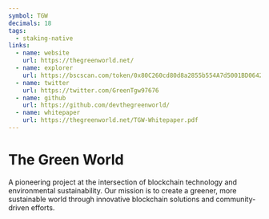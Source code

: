 ```yaml
---
symbol: TGW
decimals: 18
tags:
  - staking-native
links:
  - name: website
    url: https://thegreenworld.net/
  - name: explorer
    url: https://bscscan.com/token/0x80C260cd80d8a2855b554A7d5001BD06421a6fd4
  - name: twitter
    url: https://twitter.com/GreenTgw97676
  - name: github
    url: https://github.com/devthegreenworld/
  - name: whitepaper
    url: https://thegreenworld.net/TGW-Whitepaper.pdf
---
```


# The Green World

A pioneering project at the intersection of blockchain technology and environmental sustainability. Our mission is to create a greener, more sustainable world through innovative blockchain solutions and community-driven efforts.
